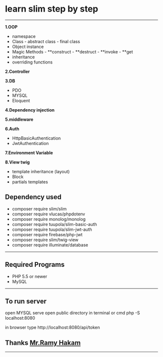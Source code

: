 # learn slim step by step

---

**1.OOP**

- namespace
- Class - abstract class - final class
- Object instance
- Magic Methods - **construct - **destruct - **invoke - **get
- inheritance
- overriding functions

**2.Controller**

**3.DB**

- PDO
- MYSQL
- Eloquent

**4.Dependency injection**

**5.middleware**

**6.Auth**

- HttpBasicAuthentication
- JwtAuthentication

**7.Environment Variable**

**8.View twig**

- template inheritance (layout)
- Block
- partials templates

## Dependency used

- composer require slim/slim
- composer require vlucas/phpdotenv
- composer require monolog/monolog
- composer require tuupola/slim-basic-auth
- composer require tuupola/slim-jwt-auth
- composer require firebase/php-jwt
- composer require slim/twig-view
- composer require illuminate/database

---

## Required Programs

- PHP 5.5 or newer
- MySQL

---

## To run server

open MYSQL serve
open public directory in terminal or cmd
php -S localhost:8080

in browser type
http://localhost:8080/api/token

## Thanks [Mr.Ramy Hakam](https://github.com/Z-Team-Pro)

---
